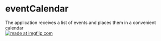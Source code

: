 # eventCalendar
The application receives a list of events and places them in a convenient calendar
<br>
<a href="https://imgflip.com/gif/2eekiu"><img src="https://i.imgflip.com/2eekiu.gif" title="made at imgflip.com"/></a>
